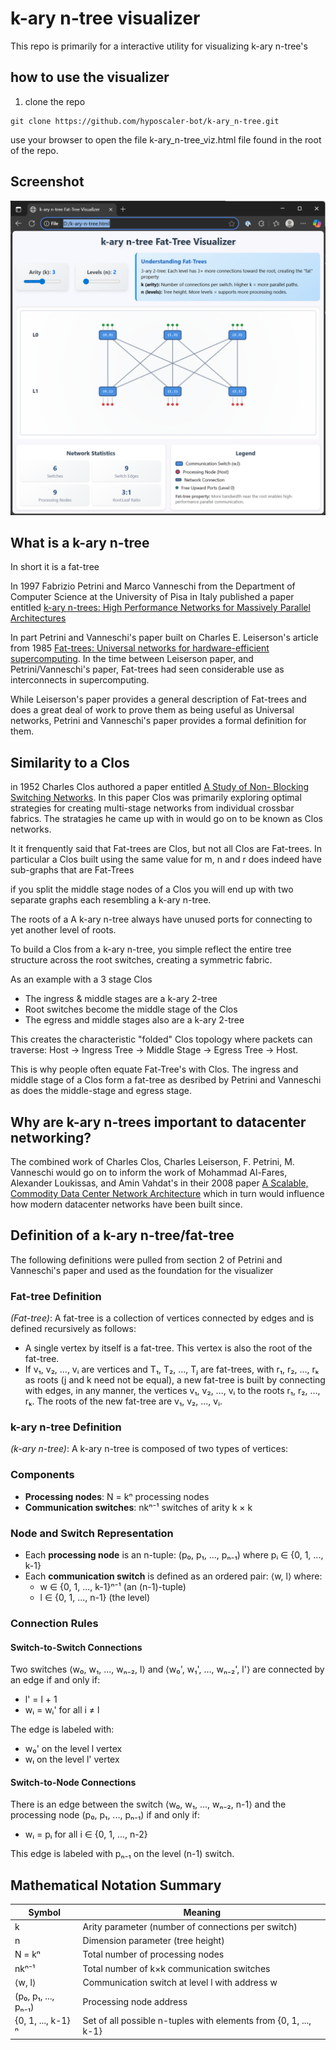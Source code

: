 # k-ary n-tree visualizer

This repo is primarily for a interactive utility for visualizing k-ary n-tree's

## how to use the visualizer

1. clone the repo

```
git clone https://github.com/hyposcaler-bot/k-ary_n-tree.git
```

use your browser to open the file k-ary_n-tree_viz.html file found in the root of the repo.

## Screenshot

![Alt text](images/viz-screenshot.png)

## What is a k-ary n-tree

In short it is a fat-tree

In 1997 Fabrizio Petrini and Marco Vanneschi from the Department of Computer Science at the University of Pisa in Italy published a paper entitled [k-ary n-trees: High Performance Networks for Massively Parallel Architectures](https://ieeexplore.ieee.org/document/580853)

In part Petrini and Vanneschi's paper built on Charles E. Leiserson's article from 1985 [Fat-trees: Universal networks for hardware-efficient supercomputing](https://ieeexplore.ieee.org/abstract/document/6312192).  In the time between Leiserson paper, and Petrini/Vanneschi's paper, Fat-trees had seen considerable use as interconnects in supercomputing.   

While Leiserson's paper provides a general description of Fat-trees and does a great deal of work to prove them as being useful as Universal networks, Petrini and Vanneschi's paper provides a formal definition for them. 

## Similarity to a Clos

in 1952 Charles Clos authored a paper entitled [A Study of Non- Blocking Switching Networks](https://ieeexplore.ieee.org/document/6770468).  In this paper Clos was primarily exploring optimal strategies for creating multi-stage networks from individual crossbar fabrics.   The stratagies he came up with in would go on to be known as Clos networks.

It it frenquently said that Fat-trees are Clos, but not all Clos are Fat-trees.  In particular a Clos built using the same value for m, n and r does indeed have sub-graphs that are Fat-Trees

if you split the middle stage nodes of a Clos you will end up with two separate graphs each resembling a k-ary n-tree. 

The roots of a A k-ary n-tree always have unused ports for connecting to yet another level of roots.

To build a Clos from a k-ary n-tree, you simple reflect the entire tree structure across the root switches, creating a symmetric fabric.

As an example with a 3 stage Clos

- The ingress & middle stages are a k-ary 2-tree
- Root switches become the middle stage of the Clos
- The egress and middle stages also are a k-ary 2-tree

This creates the characteristic "folded" Clos topology where packets can traverse: Host → Ingress Tree → Middle Stage → Egress Tree → Host.  

This is why people often equate Fat-Tree's with Clos. The ingress and middle stage of a Clos form a fat-tree as desribed by Petrini and Vanneschi as does the middle-stage and egress stage.

## Why are k-ary n-trees important to datacenter networking?

The combined work of Charles Clos, Charles Leiserson, F. Petrini, M. Vanneschi would go on to inform the work of Mohammad Al-Fares, Alexander Loukissas, and Amin Vahdat's in their 2008 paper [A Scalable, Commodity Data Center Network Architecture](https://dl.acm.org/doi/abs/10.1145/1402958.1402967) which in turn would influence how modern datacenter networks have been built since.

## Definition of a k-ary n-tree/fat-tree

The following definitions were pulled from section 2 of Petrini and Vanneschi's paper and used as the foundation for the visualizer

### Fat-tree Definition

*(Fat-tree)*: A fat-tree is a collection of vertices connected by edges and is defined recursively as follows:

- A single vertex by itself is a fat-tree. This vertex is also the root of the fat-tree.
- If v₁, v₂, ..., vᵢ are vertices and T₁, T₂, ..., Tⱼ are fat-trees, with r₁, r₂, ..., rₖ as roots (j and k need not be equal), a new fat-tree is built by connecting with edges, in any manner, the vertices v₁, v₂, ..., vᵢ to the roots r₁, r₂, ..., rₖ. The roots of the new fat-tree are v₁, v₂, ..., vᵢ.

### k-ary n-tree Definition

*(k-ary n-tree)*: A k-ary n-tree is composed of two types of vertices:

### Components
- **Processing nodes**: N = kⁿ processing nodes
- **Communication switches**: nkⁿ⁻¹ switches of arity k × k

### Node and Switch Representation
- Each **processing node** is an n-tuple: (p₀, p₁, ..., pₙ₋₁) where pᵢ ∈ {0, 1, ..., k-1}
- Each **communication switch** is defined as an ordered pair: ⟨w, l⟩ where:
  - w ∈ {0, 1, ..., k-1}ⁿ⁻¹ (an (n-1)-tuple)
  - l ∈ {0, 1, ..., n-1} (the level)

### Connection Rules

#### Switch-to-Switch Connections
Two switches ⟨w₀, w₁, ..., wₙ₋₂, l⟩ and ⟨w₀', w₁', ..., wₙ₋₂', l'⟩ are connected by an edge if and only if:
- l' = l + 1
- wᵢ = wᵢ' for all i ≠ l

The edge is labeled with:
- w₀' on the level l vertex
- wₗ on the level l' vertex

#### Switch-to-Node Connections
There is an edge between the switch ⟨w₀, w₁, ..., wₙ₋₂, n-1⟩ and the processing node (p₀, p₁, ..., pₙ₋₁) if and only if:
- wᵢ = pᵢ for all i ∈ {0, 1, ..., n-2}

This edge is labeled with pₙ₋₁ on the level (n-1) switch.

## Mathematical Notation Summary

| Symbol | Meaning |
|--------|---------|
| k | Arity parameter (number of connections per switch) |
| n | Dimension parameter (tree height) |
| N = kⁿ | Total number of processing nodes |
| nkⁿ⁻¹ | Total number of k×k communication switches |
| ⟨w, l⟩ | Communication switch at level l with address w |
| (p₀, p₁, ..., pₙ₋₁) | Processing node address |
| {0, 1, ..., k-1}ⁿ | Set of all possible n-tuples with elements from {0, 1, ..., k-1} |